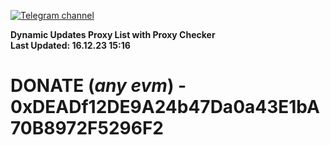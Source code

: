 [![Telegram channel](https://img.shields.io/endpoint?url=https://runkit.io/damiankrawczyk/telegram-badge/branches/master?url=https://t.me/n4z4v0d)](https://t.me/n4z4v0d) 

**Dynamic Updates Proxy List with Proxy Checker**  
**Last Updated: 16.12.23 15:16**

# DONATE (_any evm_) - 0xDEADf12DE9A24b47Da0a43E1bA70B8972F5296F2

